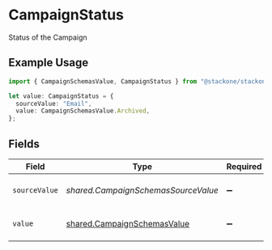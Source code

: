 # CampaignStatus

Status of the Campaign

## Example Usage

```typescript
import { CampaignSchemasValue, CampaignStatus } from "@stackone/stackone-client-ts/sdk/models/shared";

let value: CampaignStatus = {
  sourceValue: "Email",
  value: CampaignSchemasValue.Archived,
};
```

## Fields

| Field                                                                             | Type                                                                              | Required                                                                          | Description                                                                       | Example                                                                           |
| --------------------------------------------------------------------------------- | --------------------------------------------------------------------------------- | --------------------------------------------------------------------------------- | --------------------------------------------------------------------------------- | --------------------------------------------------------------------------------- |
| `sourceValue`                                                                     | *shared.CampaignSchemasSourceValue*                                               | :heavy_minus_sign:                                                                | The source value of the Status.                                                   | Email                                                                             |
| `value`                                                                           | [shared.CampaignSchemasValue](../../../sdk/models/shared/campaignschemasvalue.md) | :heavy_minus_sign:                                                                | The Status of the campaign.                                                       | email                                                                             |
